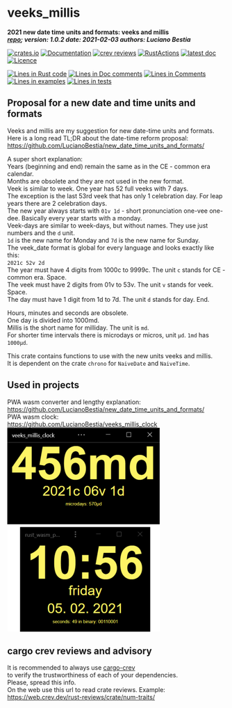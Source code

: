 [comment]: # (lmake_md_to_doc_comments segment start A)

# veeks_millis

[comment]: # (lmake_cargo_toml_to_md start)

**2021 new date time units and formats: veeks and millis**  
***[repo](https://github.com/LucianoBestia/veeks_millis); version: 1.0.2  date: 2021-02-03 authors: Luciano Bestia***  

[comment]: # (lmake_cargo_toml_to_md end)

 [![crates.io](https://meritbadge.herokuapp.com/veeks_millis)](https://crates.io/crates/veeks_millis) [![Documentation](https://docs.rs/veeks_millis/badge.svg)](https://docs.rs/veeks_millis/) [![crev reviews](https://web.crev.dev/rust-reviews/badge/crev_count/veeks_millis.svg)](https://web.crev.dev/rust-reviews/crate/veeks_millis/) [![RustActions](https://github.com/LucianoBestia/veeks_millis/workflows/rust/badge.svg)](https://github.com/LucianoBestia/veeks_millis/) [![latest doc](https://img.shields.io/badge/latest_docs-GitHub-orange.svg)](https://lucianobestia.github.io/veeks_millis/veeks_millis/index.html) [![Licence](https://img.shields.io/badge/license-MIT-blue.svg)](https://github.com/LucianoBestia/veeks_millis/blob/master/LICENSE)

[comment]: # (lmake_lines_of_code start)
[![Lines in Rust code](https://img.shields.io/badge/Lines_in_Rust-177-green.svg)](https://github.com/LucianoBestia/veeks_millis/)
[![Lines in Doc comments](https://img.shields.io/badge/Lines_in_Doc_comments-206-blue.svg)](https://github.com/LucianoBestia/veeks_millis/)
[![Lines in Comments](https://img.shields.io/badge/Lines_in_comments-29-purple.svg)](https://github.com/LucianoBestia/veeks_millis/)
[![Lines in examples](https://img.shields.io/badge/Lines_in_examples-0-yellow.svg)](https://github.com/LucianoBestia/veeks_millis/)
[![Lines in tests](https://img.shields.io/badge/Lines_in_tests-100-orange.svg)](https://github.com/LucianoBestia/veeks_millis/)

[comment]: # (lmake_lines_of_code end)

## Proposal for a new date and time units and formats

Veeks and millis are my suggestion for new date-time units and formats.  
Here is a long read TL;DR about the date-time reform proposal:  
<https://github.com/LucianoBestia/new_date_time_units_and_formats/>

A super short explanation:  
Years (beginning and end) remain the same as in the CE - common era calendar.  
Months are obsolete and they are not used in the new format.  
Veek is similar to week. One year has 52 full veeks with 7 days.  
The exception is the last 53rd veek that has only 1 celebration day. For leap years there are 2 celebration days.  
The new year always starts with `01v 1d` - short pronunciation one-vee one-dee. Basically every year starts with a monday.  
Veek-days are similar to week-days, but without names. They use just numbers and the `d` unit.  
`1d` is the new name for Monday and `7d` is the new name for Sunday.  
The veek_date format is global for every language and looks exactly like this:  
`2021c 52v 2d`  
The year must have 4 digits from 1000c to 9999c. The unit `c` stands for CE - common era. Space.  
The veek must have 2 digits from 01v to 53v. The unit `v` stands for veek. Space.  
The day must have 1 digit from 1d to 7d. The unit `d` stands for day. End.  

Hours, minutes and seconds are obsolete.  
One day is divided into 1000md.  
Millis is the short name for milliday. The unit is `md`.  
For shorter time intervals there is microdays or micros, unit `μd`. `1md` has `1000μd`.  

This crate contains functions to use with the new units veeks and millis.  
It is dependent on the crate `chrono` for `NaiveDate` and `NaiveTime`.  

## Used in projects

PWA wasm converter and lengthy explanation:  
<https://github.com/LucianoBestia/new_date_time_units_and_formats/>  
PWA wasm clock:  
<https://github.com/LucianoBestia/veeks_millis_clock>  
![screenshot](https://github.com/LucianoBestia/veeks_millis_clock/raw/main/images/compare_clocks.png)

## cargo crev reviews and advisory

It is recommended to always use [cargo-crev](https://github.com/crev-dev/cargo-crev)  
to verify the trustworthiness of each of your dependencies.  
Please, spread this info.  
On the web use this url to read crate reviews. Example:  
<https://web.crev.dev/rust-reviews/crate/num-traits/>  

[comment]: # (lmake_md_to_doc_comments segment end A)
